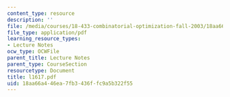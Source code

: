 ```yaml
---
content_type: resource
description: ''
file: /media/courses/18-433-combinatorial-optimization-fall-2003/18aa66a446ea7fb3436ffc9a5b322f55_l1617.pdf
file_type: application/pdf
learning_resource_types:
- Lecture Notes
ocw_type: OCWFile
parent_title: Lecture Notes
parent_type: CourseSection
resourcetype: Document
title: l1617.pdf
uid: 18aa66a4-46ea-7fb3-436f-fc9a5b322f55
---
```

